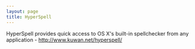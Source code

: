 ```yaml
---
layout: page
title: HyperSpell
---
```


HyperSpell provides quick access to OS X's built-in spellchecker from any application - http://www.kuwan.net/hyperspell/

